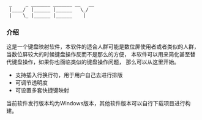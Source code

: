```txt
 _     _ _______ _______ __   __
 |____/  |______ |______   \_/  
 |    \_ |______ |______    |   
```

### 介绍

这是一个键盘映射软件，本软件的适合人群可能是数位屏使用者或者类似的人群，
当数位屏较大的时候键盘操作反而不是那么的方便，
本软件可以用来简化甚至替代键盘操作，如果你也面临类似的键盘操作问题，
那么可以从这里开始。

- 支持插入行换行符，用于用户自己去进行排版
- 可调节透明度
- 可设置多套快捷键映射

当前软件发行版本均为Windows版本，其他软件版本可以自行下载项目进行构建。



